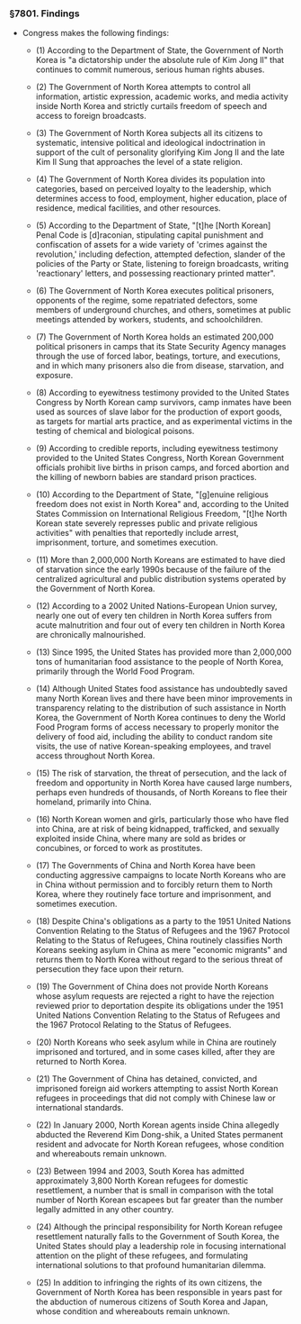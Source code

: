 ### §7801. Findings
* Congress makes the following findings:

  * (1) According to the Department of State, the Government of North Korea is "a dictatorship under the absolute rule of Kim Jong Il" that continues to commit numerous, serious human rights abuses.

  * (2) The Government of North Korea attempts to control all information, artistic expression, academic works, and media activity inside North Korea and strictly curtails freedom of speech and access to foreign broadcasts.

  * (3) The Government of North Korea subjects all its citizens to systematic, intensive political and ideological indoctrination in support of the cult of personality glorifying Kim Jong Il and the late Kim Il Sung that approaches the level of a state religion.

  * (4) The Government of North Korea divides its population into categories, based on perceived loyalty to the leadership, which determines access to food, employment, higher education, place of residence, medical facilities, and other resources.

  * (5) According to the Department of State, "[t]he [North Korean] Penal Code is [d]raconian, stipulating capital punishment and confiscation of assets for a wide variety of 'crimes against the revolution,' including defection, attempted defection, slander of the policies of the Party or State, listening to foreign broadcasts, writing 'reactionary' letters, and possessing reactionary printed matter".

  * (6) The Government of North Korea executes political prisoners, opponents of the regime, some repatriated defectors, some members of underground churches, and others, sometimes at public meetings attended by workers, students, and schoolchildren.

  * (7) The Government of North Korea holds an estimated 200,000 political prisoners in camps that its State Security Agency manages through the use of forced labor, beatings, torture, and executions, and in which many prisoners also die from disease, starvation, and exposure.

  * (8) According to eyewitness testimony provided to the United States Congress by North Korean camp survivors, camp inmates have been used as sources of slave labor for the production of export goods, as targets for martial arts practice, and as experimental victims in the testing of chemical and biological poisons.

  * (9) According to credible reports, including eyewitness testimony provided to the United States Congress, North Korean Government officials prohibit live births in prison camps, and forced abortion and the killing of newborn babies are standard prison practices.

  * (10) According to the Department of State, "[g]enuine religious freedom does not exist in North Korea" and, according to the United States Commission on International Religious Freedom, "[t]he North Korean state severely represses public and private religious activities" with penalties that reportedly include arrest, imprisonment, torture, and sometimes execution.

  * (11) More than 2,000,000 North Koreans are estimated to have died of starvation since the early 1990s because of the failure of the centralized agricultural and public distribution systems operated by the Government of North Korea.

  * (12) According to a 2002 United Nations-European Union survey, nearly one out of every ten children in North Korea suffers from acute malnutrition and four out of every ten children in North Korea are chronically malnourished.

  * (13) Since 1995, the United States has provided more than 2,000,000 tons of humanitarian food assistance to the people of North Korea, primarily through the World Food Program.

  * (14) Although United States food assistance has undoubtedly saved many North Korean lives and there have been minor improvements in transparency relating to the distribution of such assistance in North Korea, the Government of North Korea continues to deny the World Food Program forms of access necessary to properly monitor the delivery of food aid, including the ability to conduct random site visits, the use of native Korean-speaking employees, and travel access throughout North Korea.

  * (15) The risk of starvation, the threat of persecution, and the lack of freedom and opportunity in North Korea have caused large numbers, perhaps even hundreds of thousands, of North Koreans to flee their homeland, primarily into China.

  * (16) North Korean women and girls, particularly those who have fled into China, are at risk of being kidnapped, trafficked, and sexually exploited inside China, where many are sold as brides or concubines, or forced to work as prostitutes.

  * (17) The Governments of China and North Korea have been conducting aggressive campaigns to locate North Koreans who are in China without permission and to forcibly return them to North Korea, where they routinely face torture and imprisonment, and sometimes execution.

  * (18) Despite China's obligations as a party to the 1951 United Nations Convention Relating to the Status of Refugees and the 1967 Protocol Relating to the Status of Refugees, China routinely classifies North Koreans seeking asylum in China as mere "economic migrants" and returns them to North Korea without regard to the serious threat of persecution they face upon their return.

  * (19) The Government of China does not provide North Koreans whose asylum requests are rejected a right to have the rejection reviewed prior to deportation despite its obligations under the 1951 United Nations Convention Relating to the Status of Refugees and the 1967 Protocol Relating to the Status of Refugees.

  * (20) North Koreans who seek asylum while in China are routinely imprisoned and tortured, and in some cases killed, after they are returned to North Korea.

  * (21) The Government of China has detained, convicted, and imprisoned foreign aid workers attempting to assist North Korean refugees in proceedings that did not comply with Chinese law or international standards.

  * (22) In January 2000, North Korean agents inside China allegedly abducted the Reverend Kim Dong-shik, a United States permanent resident and advocate for North Korean refugees, whose condition and whereabouts remain unknown.

  * (23) Between 1994 and 2003, South Korea has admitted approximately 3,800 North Korean refugees for domestic resettlement, a number that is small in comparison with the total number of North Korean escapees but far greater than the number legally admitted in any other country.

  * (24) Although the principal responsibility for North Korean refugee resettlement naturally falls to the Government of South Korea, the United States should play a leadership role in focusing international attention on the plight of these refugees, and formulating international solutions to that profound humanitarian dilemma.

  * (25) In addition to infringing the rights of its own citizens, the Government of North Korea has been responsible in years past for the abduction of numerous citizens of South Korea and Japan, whose condition and whereabouts remain unknown.